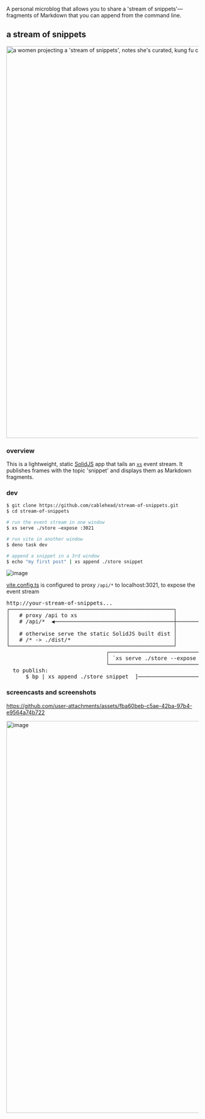 A personal microblog that allows you to share a 'stream of snippets'—fragments of Markdown that you can append from the command line.

## a stream of snippets

<img width="1024" alt="a women projecting a 'stream of snippets', notes she's curated, kung fu cartoon styled, seemingly to save the world" src="https://github.com/user-attachments/assets/4369df4a-ddae-437c-ba3d-aef007c3fd44">

### overview

This is a lightweight, static [SolidJS](https://www.solidjs.com) app that tails an [`xs`](https://github.com/cablehead/xs) event stream. It publishes frames with the topic 'snippet' and displays them as Markdown fragments.

### dev

```bash
$ git clone https://github.com/cablehead/stream-of-snippets.git
$ cd stream-of-snippets

# run the event stream in one window
$ xs serve ./store —expose :3021

# run vite in another window
$ deno task dev

# append a snippet in a 3rd window
$ echo "my first post" | xs append ./store snippet
```

![image](https://github.com/user-attachments/assets/ffcb4947-209f-407a-81b7-653d24d01eff)

[vite.config.ts](https://github.com/cablehead/stream-of-snippets/blob/main/vite.config.ts#L9-L14) is configured to proxy `/api/*` to localhost:3021, to expose the event stream

<pre>
http://your-stream-of-snippets...
┌───────────────────────────────────────────────────┐
│   # proxy /api to xs                              │
│   # /api/*  ◀─────────────────────────────────────┼────────┐
│                                                   │        │
│   # otherwise serve the static SolidJS built dist │        │
│   # /* -> ./dist/*                                │        │
└───────────────────────────────────────────────────┘        │
                               ┌─────────────────────────────┴─────┐
                               │ `xs serve ./store --expose :3021` │
                               └────────────────────────────▲──────┘
  to publish:                                               │
      $ bp | xs append ./store snippet  ]───────────────────┘
</pre>

### screencasts and screenshots


https://github.com/user-attachments/assets/fba60beb-c5ae-42ba-97b4-e9564a74b722

<img width="1024" alt="image" src="https://github.com/user-attachments/assets/d20189c4-3f13-4595-b0b5-b5fdc11cf518">

